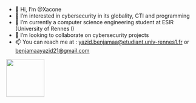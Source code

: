 - 👋 Hi, I’m @Xacone
- 👀 I’m interested in cybersecurity in its globality, CTI and programming
- 🌱 I’m currently a computer science engineering student at ESIR (University of Rennes I)
- 💞️ I’m looking to collaborate on cybersecurity projects
- 📫 You can reach me at : yazid.benjamaa@etudiant.univ-rennes1.fr or benjamaayazid21@gmail.com

<p style="width: 100; height: auto;" ><img style="width: 100; height: auto;" src="https://esir.univ-rennes1.fr/sites/esir.univ-rennes1.fr/files/esir.png"></p>
